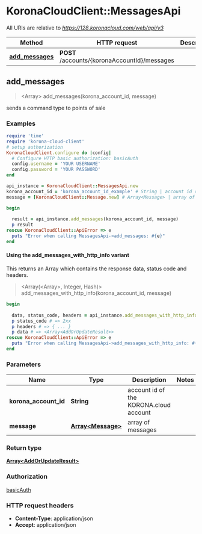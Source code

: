 # KoronaCloudClient::MessagesApi

All URIs are relative to *https://128.koronacloud.com/web/api/v3*

| Method | HTTP request | Description |
| ------ | ------------ | ----------- |
| [**add_messages**](MessagesApi.md#add_messages) | **POST** /accounts/{koronaAccountId}/messages |  |


## add_messages

> <Array<AddOrUpdateResult>> add_messages(korona_account_id, message)



sends a command type to points of sale

### Examples

```ruby
require 'time'
require 'korona-cloud-client'
# setup authorization
KoronaCloudClient.configure do |config|
  # Configure HTTP basic authorization: basicAuth
  config.username = 'YOUR USERNAME'
  config.password = 'YOUR PASSWORD'
end

api_instance = KoronaCloudClient::MessagesApi.new
korona_account_id = 'korona_account_id_example' # String | account id of the KORONA.cloud account
message = [KoronaCloudClient::Message.new] # Array<Message> | array of messages

begin
  
  result = api_instance.add_messages(korona_account_id, message)
  p result
rescue KoronaCloudClient::ApiError => e
  puts "Error when calling MessagesApi->add_messages: #{e}"
end
```

#### Using the add_messages_with_http_info variant

This returns an Array which contains the response data, status code and headers.

> <Array(<Array<AddOrUpdateResult>>, Integer, Hash)> add_messages_with_http_info(korona_account_id, message)

```ruby
begin
  
  data, status_code, headers = api_instance.add_messages_with_http_info(korona_account_id, message)
  p status_code # => 2xx
  p headers # => { ... }
  p data # => <Array<AddOrUpdateResult>>
rescue KoronaCloudClient::ApiError => e
  puts "Error when calling MessagesApi->add_messages_with_http_info: #{e}"
end
```

### Parameters

| Name | Type | Description | Notes |
| ---- | ---- | ----------- | ----- |
| **korona_account_id** | **String** | account id of the KORONA.cloud account |  |
| **message** | [**Array&lt;Message&gt;**](Message.md) | array of messages |  |

### Return type

[**Array&lt;AddOrUpdateResult&gt;**](AddOrUpdateResult.md)

### Authorization

[basicAuth](../README.md#basicAuth)

### HTTP request headers

- **Content-Type**: application/json
- **Accept**: application/json

